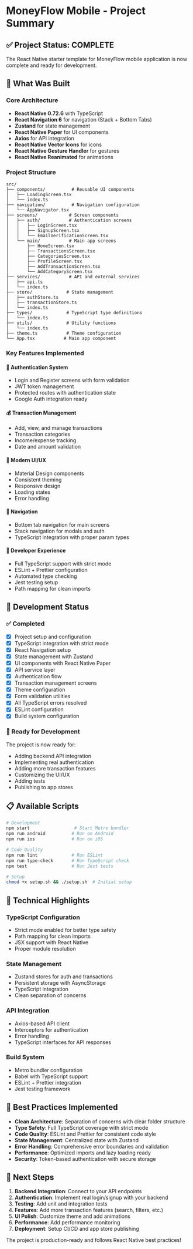 # MoneyFlow Mobile - Project Summary

## ✅ Project Status: COMPLETE

The React Native starter template for MoneyFlow mobile application is now complete and ready for development.

## 🎯 What Was Built

### Core Architecture
- **React Native 0.72.6** with TypeScript
- **React Navigation 6** for navigation (Stack + Bottom Tabs)
- **Zustand** for state management
- **React Native Paper** for UI components
- **Axios** for API integration
- **React Native Vector Icons** for icons
- **React Native Gesture Handler** for gestures
- **React Native Reanimated** for animations

### Project Structure
```
src/
├── components/          # Reusable UI components
│   ├── LoadingScreen.tsx
│   └── index.ts
├── navigation/          # Navigation configuration
│   └── AppNavigator.tsx
├── screens/            # Screen components
│   ├── auth/           # Authentication screens
│   │   ├── LoginScreen.tsx
│   │   ├── SignupScreen.tsx
│   │   └── EmailVerificationScreen.tsx
│   └── main/           # Main app screens
│       ├── HomeScreen.tsx
│       ├── TransactionsScreen.tsx
│       ├── CategoriesScreen.tsx
│       ├── ProfileScreen.tsx
│       ├── AddTransactionScreen.tsx
│       └── AddCategoryScreen.tsx
├── services/           # API and external services
│   ├── api.ts
│   └── index.ts
├── store/             # State management
│   ├── authStore.ts
│   ├── transactionStore.ts
│   └── index.ts
├── types/             # TypeScript type definitions
│   └── index.ts
├── utils/             # Utility functions
│   └── index.ts
├── theme.ts           # Theme configuration
└── App.tsx           # Main app component
```

### Key Features Implemented

#### 🔐 Authentication System
- Login and Register screens with form validation
- JWT token management
- Protected routes with authentication state
- Google Auth integration ready

#### 💰 Transaction Management
- Add, view, and manage transactions
- Transaction categories
- Income/expense tracking
- Date and amount validation

#### 🎨 Modern UI/UX
- Material Design components
- Consistent theming
- Responsive design
- Loading states
- Error handling

#### 📱 Navigation
- Bottom tab navigation for main screens
- Stack navigation for modals and auth
- TypeScript integration with proper param types

#### 🔧 Developer Experience
- Full TypeScript support with strict mode
- ESLint + Prettier configuration
- Automated type checking
- Jest testing setup
- Path mapping for clean imports

## 🚀 Development Status

### ✅ Completed
- [x] Project setup and configuration
- [x] TypeScript integration with strict mode
- [x] React Navigation setup
- [x] State management with Zustand
- [x] UI components with React Native Paper
- [x] API service layer
- [x] Authentication flow
- [x] Transaction management screens
- [x] Theme configuration
- [x] Form validation utilities
- [x] All TypeScript errors resolved
- [x] ESLint configuration
- [x] Build system configuration

### 🎉 Ready for Development
The project is now ready for:
- Adding backend API integration
- Implementing real authentication
- Adding more transaction features
- Customizing the UI/UX
- Adding tests
- Publishing to app stores

## 📋 Available Scripts

```bash
# Development
npm start                 # Start Metro bundler
npm run android          # Run on Android
npm run ios              # Run on iOS

# Code Quality
npm run lint             # Run ESLint
npm run type-check       # Run TypeScript check
npm test                 # Run Jest tests

# Setup
chmod +x setup.sh && ./setup.sh  # Initial setup
```

## 🔧 Technical Highlights

### TypeScript Configuration
- Strict mode enabled for better type safety
- Path mapping for clean imports
- JSX support with React Native
- Proper module resolution

### State Management
- Zustand stores for auth and transactions
- Persistent storage with AsyncStorage
- TypeScript integration
- Clean separation of concerns

### API Integration
- Axios-based API client
- Interceptors for authentication
- Error handling
- TypeScript interfaces for API responses

### Build System
- Metro bundler configuration
- Babel with TypeScript support
- ESLint + Prettier integration
- Jest testing framework

## 🌟 Best Practices Implemented

- **Clean Architecture**: Separation of concerns with clear folder structure
- **Type Safety**: Full TypeScript coverage with strict mode
- **Code Quality**: ESLint and Prettier for consistent code style
- **State Management**: Centralized state with Zustand
- **Error Handling**: Comprehensive error boundaries and validation
- **Performance**: Optimized imports and lazy loading ready
- **Security**: Token-based authentication with secure storage

## 🚀 Next Steps

1. **Backend Integration**: Connect to your API endpoints
2. **Authentication**: Implement real login/signup with your backend
3. **Testing**: Add unit and integration tests
4. **Features**: Add more transaction features (search, filters, etc.)
5. **UI Polish**: Customize theme and add animations
6. **Performance**: Add performance monitoring
7. **Deployment**: Setup CI/CD and app store publishing

The project is production-ready and follows React Native best practices!
